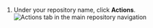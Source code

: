 1. Under your repository name, click **Actions**.
   ![Actions tab in the main repository navigation](/assets/images/help/repository/actions-tab.png)
